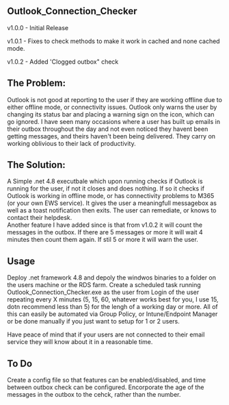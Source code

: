 Outlook_Connection_Checker
--------------------------
v1.0.0 - Initial Release

v1.0.1 - Fixes to check methods to make it work in cached and none cached mode.

v1.0.2 - Added 'Clogged outbox" check

The Problem:
------------
Outlook is not good at reporting to the user if they are working offline due to either offline mode, or connectivity issues.
Outlook only warns the user by changing its status bar and placing a warning sign on the icon, which can go ignored.
I have seen many occasions where a user has built up emails in their outbox throughout the day and not even noticed they havent been getting messages, and theirs haven't been being delivered.
They carry on working oblivious to their lack of productivity.

The Solution:
-------------
A Simple .net 4.8 executbale which upon running checks if Outlook is running for the user, if not it closes and does nothing.
If so it checks if Outlook is working in offline mode, or has connectivity problems to M365 (or your own EWS service).
It gives the user a meaningfull messagebox as well as a toast notification then exits.
The user can remediate, or knows to contact their helpdesk.  
Another feature I have added since is that from v1.0.2 it will count the messages in the outbox.  If there are 5 messages or more it will wait 4 minutes then count them again.  If stil 5 or more it will warn the user.

Usage
-----
Deploy .net framework 4.8 and depoly the windwos binaries to a folder on the users machine or the RDS farm.
Create a scheduled task running Outlook_Connection_Checker.exe as the user from Login of the user repeating every X minutes (5, 15, 60, whatever works best for you, I use 15, dotn recommend less than 5) for the lengh of a working day or more.
All of this can easily be automated via Group Policy, or Intune/Endpoint Manager or be done manually if you just want to setup for 1 or 2 users.

Have peace of mind that if your users are not connected to their email service they will know about it in a reasonable time.  

To Do
-----

Create a config file so that features can be enabled/disabled, and time between outbox check can be configured. 
Encorporate the age of the messages in the outbox to the cehck, rather than the number.  
